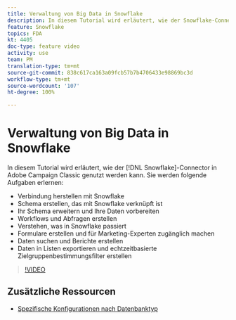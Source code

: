 ```yaml
---
title: Verwaltung von Big Data in Snowflake
description: In diesem Tutorial wird erläutert, wie der Snowflake-Connector in Adobe Campaign Classic genutzt werden kann.
feature: Snowflake
topics: FDA
kt: 4405
doc-type: feature video
activity: use
team: PM
translation-type: tm+mt
source-git-commit: 838c617ca163a09fcb57b7b4706433e98869bc3d
workflow-type: tm+mt
source-wordcount: '107'
ht-degree: 100%

---
```



# Verwaltung von Big Data in Snowflake

In diesem Tutorial wird erläutert, wie der [!DNL Snowflake]-Connector in Adobe Campaign Classic genutzt werden kann.
Sie werden folgende Aufgaben erlernen:

* Verbindung herstellen mit Snowflake
* Schema erstellen, das mit Snowflake verknüpft ist
* Ihr Schema erweitern und Ihre Daten vorbereiten
* Workflows und Abfragen erstellen
* Verstehen, was in Snowflake passiert
* Formulare erstellen und für Marketing-Experten zugänglich machen
* Daten suchen und Berichte erstellen
* Daten in Listen exportieren und echtzeitbasierte Zielgruppenbestimmungsfilter erstellen

>[!VIDEO](https://video.tv.adobe.com/v/31588?quality=12&learn=on)

## Zusätzliche Ressourcen

* [Spezifische Konfigurationen nach Datenbanktyp](https://docs.adobe.com/content/help/de-DE/campaign-classic/using/getting-started/accessing-external-database/specific-configuration-database.html)
